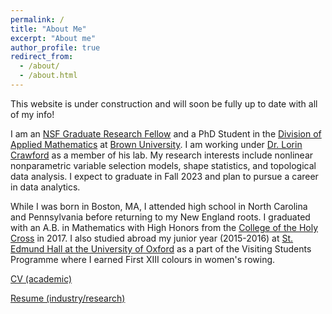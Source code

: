 ```yaml
---
permalink: /
title: "About Me"
excerpt: "About me"
author_profile: true
redirect_from: 
  - /about/
  - /about.html
---
```

This website is under construction and will soon be fully up to date with all of my info!

I am an [NSF Graduate Research Fellow](https://www.nsfgrfp.org/) and a PhD Student in the [Division of Applied Mathematics](https://appliedmath.brown.edu/) at [Brown University](https://www.brown.edu/). I am working under [Dr. Lorin Crawford](http://www.lcrawlab.com/) as a member of his lab. My research interests include nonlinear nonparametric variable selection models, shape statistics, and topological data analysis. I expect to graduate in Fall 2023 and plan to pursue a career in data analytics.

While I was born in Boston, MA, I attended high school in North Carolina and Pennsylvania before returning to my New England roots. I graduated with an A.B. in Mathematics with High Honors from the [College of the Holy Cross](https://www.holycross.edu/) in 2017. I also studied abroad my junior year (2015-2016) at [St. Edmund Hall at the University of Oxford](https://www.seh.ox.ac.uk/study/visiting-students) as a part of the Visiting Students Programme where I earned First XIII colours in women's rowing. 

[CV (academic)](https://etwinn.github.io/files/EmilyWinn_CV_Oct2021.pdf)

[Resume (industry/research)](https://etwinn.github.io/files/EmilyWinn_researchResume_Oct2021.pdf)
